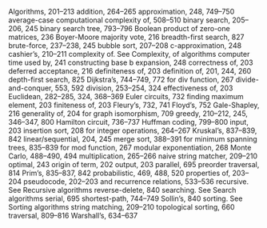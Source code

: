 Algorithms, 201–213
addition, 264–265
approximation, 248, 749–750
average-case computational
complexity of, 508–510
binary search, 205–206, 245
binary search tree, 793–796
Boolean product of zero-one
matrices, 236
Boyer-Moore majority vote, 216
breadth-first search, 827
brute-force, 237–238, 245
bubble sort, 207–208
c-approximation, 248
cashier’s, 210–211
complexity of. See Complexity, of
algorithms
computer time used by, 241
constructing base b expansion, 248
correctness of, 203
deferred acceptance, 216
definiteness of, 203
definition of, 201, 244, 260
depth-first search, 825
Dijkstra’s, 744–749, 772
for div function, 267
divide-and-conquer, 553, 592
division, 253–254, 324
effectiveness of, 203
Euclidean, 282–285, 324, 368–369
Euler circuits, 732
finding maximum element, 203
finiteness of, 203
Fleury’s, 732, 741
Floyd’s, 752
Gale-Shapley, 216
generality of, 204
for graph isomorphism, 709
greedy, 210–212, 245,
346–347, 800
Hamilton circuit, 736–737
Huffman coding, 799–800
input, 203
insertion sort, 208
for integer operations, 264–267
Kruskal’s, 837–839, 842
linear/sequential, 204, 245
merge sort, 388–391
for minimum spanning trees,
835–839
for mod function, 267
modular exponentiation, 268
Monte Carlo, 488–490, 494
multiplication, 265–266
naive string matcher, 209–210
optimal, 243
origin of term, 202
output, 203
parallel, 695
preorder traversal, 814
Prim’s, 835–837, 842
probabilistic, 469, 488, 520
properties of, 203–204
pseudocode, 202–203
and recurrence relations, 533–536
recursive. See Recursive
algorithms
reverse-delete, 840
searching. See Search algorithms
serial, 695
shortest-path, 744–749
Sollin’s, 840
sorting. See Sorting algorithms
string matching, 209–210
topological sorting, 660
traversal, 809–816
Warshall’s, 634–637